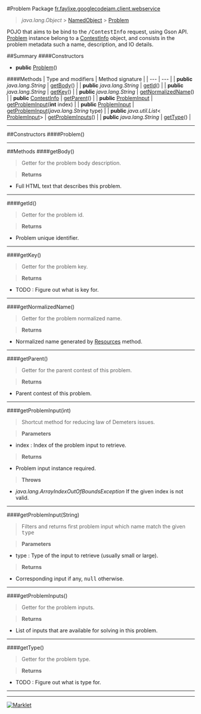 #Problem
Package <a href="README.md"> fr.faylixe.googlecodejam.client.webservice</a><br>

> *java.lang.Object* > <a href="../common/NamedObject.md"> NamedObject</a> > <a href="Problem.md"> Problem</a>

<p>POJO that aims to be bind to the <tt>/ContestInfo</tt>
 request, using Gson API. <a href="Problem.md"> Problem</a> instance belong
 to a <a href="ContestInfo.md"> ContestInfo</a> object, and consists in the problem
 metadata such a name, description, and IO details.</p>

##Summary
####Constructors
* **public** <a href="#problem"> Problem</a>()

####Methods
| Type and modifiers | Method signature |
| --- | --- |
| **public** *java.lang.String* | <a href="#getbody"> getBody</a>() |
| **public** *java.lang.String* | <a href="#getid"> getId</a>() |
| **public** *java.lang.String* | <a href="#getkey"> getKey</a>() |
| **public** *java.lang.String* | <a href="#getnormalizedname"> getNormalizedName</a>() |
| **public** <a href="ContestInfo.md"> ContestInfo</a> | <a href="#getparent"> getParent</a>() |
| **public** <a href="ProblemInput.md"> ProblemInput</a> | <a href="#getprobleminputint"> getProblemInput</a>(**int** index) |
| **public** <a href="ProblemInput.md"> ProblemInput</a> | <a href="#getprobleminputstring"> getProblemInput</a>(*java.lang.String* type) |
| **public** *java.util.List*<<a href="ProblemInput.md"> ProblemInput</a>> | <a href="#getprobleminputs"> getProblemInputs</a>() |
| **public** *java.lang.String* | <a href="#gettype"> getType</a>() |

---


##Constructors
####Problem()
> 


---


##Methods
####getBody()
> Getter for the problem body description.

> **Returns**
* Full HTML text that describes this problem.


---

####getId()
> Getter for the problem id.

> **Returns**
* Problem unique identifier.


---

####getKey()
> Getter for the problem key.

> **Returns**
* TODO : Figure out what is key for.


---

####getNormalizedName()
> Getter for the problem normalized name.

> **Returns**
* Normalized name generated by <a href="../common/Resources.md"> Resources</a> method.


---

####getParent()
> Getter for the parent contest of this problem.

> **Returns**
* Parent contest of this problem.


---

####getProblemInput(int)
> Shortcut method for reducing law of Demeters issues.

> **Parameters**
* index : Index of the problem input to retrieve.

> **Returns**
* Problem input instance required.

> **Throws**
* *java.lang.ArrayIndexOutOfBoundsException* If the given index is not valid.


---

####getProblemInput(String)
> Filters and returns first problem input which name
 match the given <tt>type</tt>

> **Parameters**
* type : Type of the input to retrieve (usually small or large).

> **Returns**
* Corresponding input if any, <tt>null</tt> otherwise.


---

####getProblemInputs()
> Getter for the problem inputs.

> **Returns**
* List of inputs that are available for solving in this problem.


---

####getType()
> Getter for the problem type.

> **Returns**
* TODO : Figure out what is type for.


---

---

[![Marklet](https://img.shields.io/badge/Generated%20by-Marklet-green.svg)](https://github.com/Faylixe/marklet)